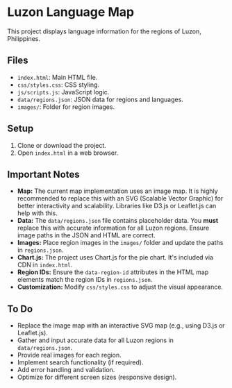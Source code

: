 # Luzon Language Map

This project displays language information for the regions of Luzon, Philippines.

## Files

* `index.html`:  Main HTML file.
* `css/styles.css`:  CSS styling.
* `js/scripts.js`:  JavaScript logic.
* `data/regions.json`:  JSON data for regions and languages.
* `images/`:  Folder for region images.

## Setup

1.  Clone or download the project.
2.  Open `index.html` in a web browser.

## Important Notes

* **Map:** The current map implementation uses an image map.  It is highly recommended to replace this with an SVG (Scalable Vector Graphic) for better interactivity and scalability.  Libraries like D3.js or Leaflet.js can help with this.
* **Data:** The `data/regions.json` file contains placeholder data.  You **must** replace this with accurate information for all Luzon regions.  Ensure image paths in the JSON and HTML are correct.
* **Images:** Place region images in the `images/` folder and update the paths in `regions.json`.
* **Chart.js:** The project uses Chart.js for the pie chart.  It's included via CDN in `index.html`.
* **Region IDs:** Ensure the `data-region-id` attributes in the HTML map elements match the region IDs in `regions.json`.
* **Customization:** Modify `css/styles.css` to adjust the visual appearance.

## To Do

* Replace the image map with an interactive SVG map (e.g., using D3.js or Leaflet.js).
* Gather and input accurate data for all Luzon regions in `data/regions.json`.
* Provide real images for each region.
* Implement search functionality (if required).
* Add error handling and validation.
* Optimize for different screen sizes (responsive design).